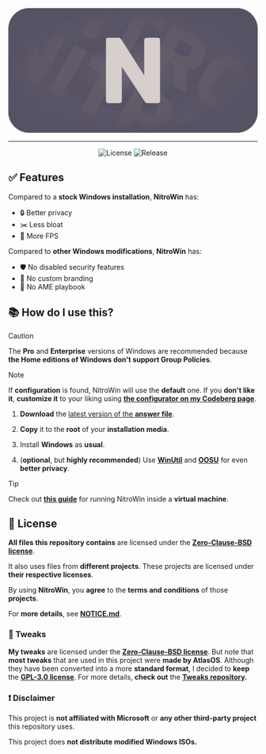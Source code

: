 <div align="center">
   <img src="assets/Images/NitroWin_Wide.png" alt="NitroWin" width="600">

---

   <img src="https://img.shields.io/github/license/nitrowinproject/NitroWin?logo=github&logoColor=D6CFCB&color=D6CFCB&label=License&labelColor=565264" alt="License">
   <img src="https://img.shields.io/github/v/release/nitrowinproject/NitroWin?logo=githubactions&logoColor=D6CFCB&color=D6CFCB&label=Release&labelColor=565264" alt="Release">
</div>

## :white_check_mark: Features

Compared to a **stock Windows installation**, **NitroWin** has:

- :lock: Better privacy
- :scissors: Less bloat
- :rocket: More FPS

Compared to **other Windows modifications**, **NitroWin** has:

- :shield: No disabled security features
- :do_not_litter: No custom branding
- :no_entry_sign: No AME playbook

## :books: How do I use this?

> [!CAUTION]
> The **Pro** and **Enterprise** versions of Windows are recommended because **the Home editions of Windows don't support Group Policies**.

> [!NOTE]
> If **configuration** is found, NitroWin will use the **default** one. If you **don't like it**, **customize it** to your liking using **[the configurator on my Codeberg page](https://niitroo.codeberg.page)**.

1. **Download** the [latest version of the **answer file**](https://github.com/nitrowinproject/NitroWin/releases/latest/download/autounattend.xml).

2. **Copy** it to the **root** of your **installation media**.

3. Install **Windows** as **usual**.

4. (**optional**, but **highly recommended**) Use **[WinUtil](https://github.com/ChrisTitusTech/winutil)** and **[OOSU](https://www.oo-software.com/en/shutup10)** for even **better privacy**.

> [!TIP]
> Check out **[this guide](docs/vm.md)** for running NitroWin inside a **virtual machine**.

## :scroll: License

**All files this repository contains** are licensed under the **[Zero-Clause-BSD license](LICENSE)**.

It also uses files from **different projects**. These projects are licensed under **their respective licenses**.

By using **NitroWin**, you **agree** to the **terms and conditions** of those **projects**.

For **more details**, see **[NOTICE.md](NOTICE.md)**.

### :wrench: Tweaks

**My tweaks** are licensed under the **[Zero-Clause-BSD license](https://github.com/nitrowinproject/Tweaks/blob/main/LICENSE)**. But note that **most tweaks** that are used in this project were **made by AtlasOS**. Although they have been converted into a more **standard format**, I decided to **keep** the **[GPL-3.0 license](https://github.com/Atlas-OS/Atlas/blob/main/LICENSE)**. For more details, **check out** the **[Tweaks repository](https://github.com/nitrowinproject/Tweaks).**

### :heavy_exclamation_mark: Disclaimer

This project is **not affiliated with Microsoft** or **any other third-party project** this repository uses.

This project does **not distribute modified Windows ISOs.**
